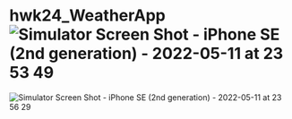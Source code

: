 # hwk24_WeatherApp![Simulator Screen Shot - iPhone SE (2nd generation) - 2022-05-11 at 23 53 49](https://user-images.githubusercontent.com/51964927/168676049-08ec8f94-f50f-4204-a47b-7a061de9656d.png)
![Simulator Screen Shot - iPhone SE (2nd generation) - 2022-05-11 at 23 56 29](https://user-images.githubusercontent.com/51964927/168676078-bc909ab2-ec41-4bb1-bfb5-17606d913e3f.png)
